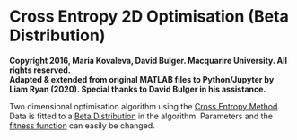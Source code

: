 # Cross Entropy 2D Optimisation (Beta Distribution)

**Copyright 2016, Maria Kovaleva, David Bulger. Macquarire University. All rights reserved.  
Adapted & extended from original MATLAB files to Python/Jupyter by Liam Ryan (2020).
Special thanks to David Bulger in his assistance.**

Two dimensional optimisation algorithm using the [Cross Entropy Method](https://en.wikipedia.org/wiki/Cross-entropy_method).
Data is fitted to a [Beta Distribution](https://en.wikipedia.org/wiki/Beta_distribution) in the algorithm. Parameters and the [fitness function](https://en.wikipedia.org/wiki/Fitness_function) can easily be changed.
